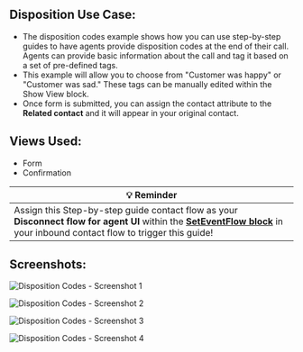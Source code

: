 ## Disposition Use Case:
* The disposition codes example shows how you can use step-by-step guides to have agents provide disposition codes at the end of their call. Agents can provide basic information about the call and tag it based on a set of pre-defined tags. 
* This example will allow you to choose from "Customer was happy" or "Customer was sad." These tags can be manually edited within the Show View block.
* Once form is submitted, you can assign the contact attribute to the **Related contact** and it will appear in your original contact. 

## Views Used:
* Form
* Confirmation

| :bulb: Reminder                                                                            | 
|--------------------------------------------------------------------------------------------|
| Assign this Step-by-step guide contact flow as your **Disconnect flow for agent UI** within the **[SetEventFlow block](https://docs.aws.amazon.com/connect/latest/adminguide/set-event-flow.html)** in your inbound contact flow to trigger this guide!  |

## Screenshots:

![Disposition Codes - Screenshot 1](https://d1khg2kbc0gpyh.cloudfront.net/sbsgithub/image31.png)

![Disposition Codes - Screenshot 2](https://d1khg2kbc0gpyh.cloudfront.net/sbsgithub/image32.png)

![Disposition Codes - Screenshot 3](https://d1khg2kbc0gpyh.cloudfront.net/sbsgithub/image33.png)

![Disposition Codes - Screenshot 4](https://d1khg2kbc0gpyh.cloudfront.net/sbsgithub/image34.png)